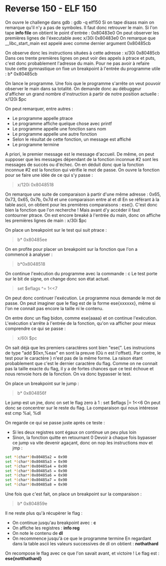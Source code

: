 # Reverse 150 - ELF 150

On ouvre le challenge dans gdb : gdb -q elf150
Si on tape disass main on remarque qu'il n'y a pas de symboles. Il faut donc retrouver le main. 
Si l'on tape **info file** on obtient le point d'entrée : 0x80483e0
On peut observer les premières lignes de l'éxecutable avec x/30i 0x80483e0
On remarque que __libc_start_main est appelé avec comme dernier argument 0x80485cb

On observe donc les instructions situées à cette adresse : x/30i 0x80485cb
Dans ces trente premières lignes on peut voir des appels à ptrace et puts, c'est donc probablement l'adresse du main. Pour ne pas avoir à refaire toute cette gymnastique on fixe un breakpoint à l'entrée du programme utile : b* 0x80485cb

On lance le programme. Une fois que le programme s'arrête on veut pouvoir observer le main dans sa totalité. On demande donc au débuggeur d'afficher un grand nombre d'instruction à partir de notre position actuelle : x/120i $pc

On peut remarquer, entre autres :
- Le programme appelle ptrace
- Le programme affiche quelque chose avec printf
- Le programme appelle une fonction sans nom
- Le programme appelle une autre fonction
- Selon le résultat de cette fonction, un message est affiché
- Le programme termine


A priori, le premier message est le message d'accueil. De même, on peut supposer que les messages
dépendant de la fonction inconnue #2 sont les messages de succès ou d'échec. On en déduit donc que la
fonction inconnue #2 est la fonction qui vérifie le mot de passe.
On ouvre la fonction pour se faire une idée de ce qui s'y passe : 
>x/120i 0x8048518

On remarque une suite de comparaison à partir d'une même adresse :
0x65, 0x73, 0x65, 0x7b, 0x7d et une comparaison entre al et dl
En se référant à la table ascii, on obtient pour les premières comparaisons : ese{}. C'est donc bien la fonction que l'on recherche ! Mais avant d'y accéder il faut contourner ptrace. On est encore breaké à l'entrée du main, donc on affiche les premières lignes de main : x/30i $pc

On place un breakpoint sur le test qui suit ptrace : 
>b* 0x80485ee

On en profite pour placer un breakpoint sur la fonction que l'on a commencé à analyser : 
>b*0x8048518


On continue l'exécution du programme avec la commande : c
Le test porte sur le bit de signe, on change donc son état actuel.

> set $eflags ^= 1<<7


On peut donc continuer l'exécution. Le programme nous demande le mot de passe. On peut imaginer que le flag est de la forme ese{xxxxxx}, même si l'on ne connait pas encore la taille ni le contenu.


On entre donc un flag bidon, comme ese{aaaa} et on continue l'exécution. L'exécution s'arrête à l'entrée de la fonction, qu'on va afficher pour mieux comprendre ce qui se passe : 
>x/60i $pc

On sait déjà que les premiers caractères sont bien "ese{". Les instrucions de type "add $0xn,%eax" en sont la preuve (Où n est l'offset). Par contre, le test pour le caractère } n'est pas de la même forme. La
raison étant probablement que c'est le dernier caractère du flag.
Comme on ne connait pas la taille exacte du flag, il y a de fortes chances que ce test échoue et nous renvoie hors de la fonction. On va donc bypasser le test.

On place un breakpoint sur le jump : 
>b* 0x804856f

Le jump est un jne, donc on set le flag zero à 1 : set $eflags |= 1<<6
On peut donc se concentrer sur le reste du flag. La comparaison qui nous intéresse est cmp %al, %dl

On regarde ce qui se passe juste après ce teste :
- Si les deux registres sont égaux on continue un peu plus loin
- Sinon, la fonction quitte en retournant 0
Devoir à chaque fois bypasser ce jump va vite devenir agaçant, donc on nop les instructions mov et jmp :

```sh
set *(char*)0x80485a2 = 0x90
set *(char*)0x80485a3 = 0x90
set *(char*)0x80485a4 = 0x90
set *(char*)0x80485a5 = 0x90
set *(char*)0x80485a6 = 0x90
set *(char*)0x80485a7 = 0x90
set *(char*)0x80485a8 = 0x90
```
Une fois que c'est fait, on place un breakpoint sur la comparaison : 
>b* 0x804859e

Il ne reste plus qu'à récupèrer le flag :
- On continue jusqu'au breakpoint avec : **c**
- On affiche les registres : **info reg**
- On note le contenu de **dl**
- On recommence jusqu'à ce que le programme termine
En regardant dans la table ascii les valeurs successives de dl on obtient : **nothathard**

On recompose le flag avec ce que l'on savait avant, et victoire ! 
Le flag est : **ese{notthathard}**